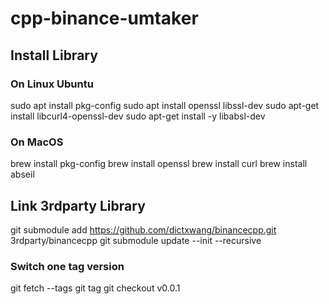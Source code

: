 # cpp-binance-umtaker

## Install Library
### On Linux Ubuntu
sudo apt install pkg-config
sudo apt install openssl libssl-dev
sudo apt-get install libcurl4-openssl-dev
sudo apt-get install -y libabsl-dev

### On MacOS
brew install pkg-config
brew install openssl
brew install curl
brew install abseil


## Link 3rdparty Library
git submodule add https://github.com/dictxwang/binancecpp.git 3rdparty/binancecpp
git submodule update --init --recursive
### Switch one tag version
git fetch --tags
git tag
git checkout v0.0.1